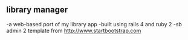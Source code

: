 library manager
---------------
-a web-based port of my library app
-built using rails 4 and ruby 2
-sb admin 2 template from http://www.startbootstrap.com
